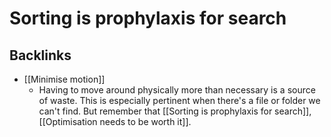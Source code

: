 # Sorting is prophylaxis for search

## Backlinks
* [[Minimise motion]]
	* Having to move around physically more than necessary is a source of waste. This is especially pertinent when there's a file or folder we can't find. But remember that [[Sorting is prophylaxis for search]], [[Optimisation needs to be worth it]].

<!-- {BearID:CD3171C4-B05B-44B8-9E22-7AE6F66FE1C7-48107-00008225497CA5D0} -->
